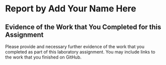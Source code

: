 # Report by Add Your Name Here

## Evidence of the Work that You Completed for this Assignment

Please provide and necessary further evidence of the work that you completed as
part of this laboratory assignment. You may include links to the work that you
finished on GitHub.
